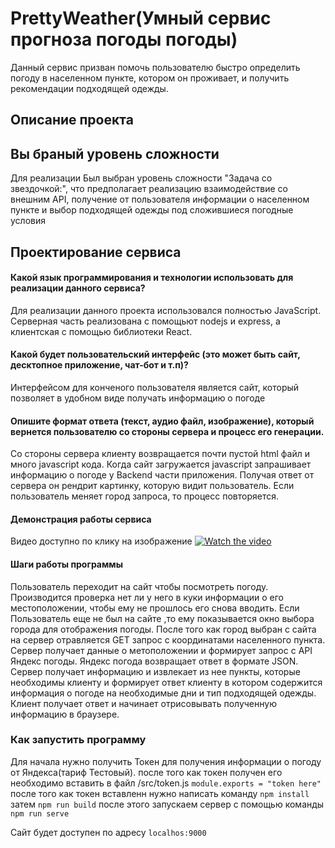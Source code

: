 # PrettyWeather(Умный сервис прогноза погоды погоды)

Данный сервис призван помочь пользователю быстро определить погоду в населенном пункте, котором он проживает, и получить рекомендации подходящей одежды.

## Описание проекта

## Вы браный уровень сложности
Для реализации Был выбран уровень сложности "Задача со звездочкой:", что предполагает реализацию взаимодействие со внешним API, получение от пользователя информации о населенном пункте и выбор подходящей одежды под сложившиеся погодные условия
## Проектирование сервиса
#### Какой язык программирования и технологии использовать для реализации данного сервиса?
Для реализации данного проекта использовался полностью JavaScript. Серверная часть реализована с помощьют nodejs и  express, а клиентская с помощью библиотеки React.
#### Какой будет пользовательский интерфейс (это может быть сайт, десктопное приложение, чат-бот и т.п)?
Интерфейсом для конченого пользователя является сайт, который позволяет в удобном виде получать информацию о погоде
#### Опишите формат ответа (текст, аудио файл, изображение), который вернется пользователю со стороны сервера и процесс его генерации.
Со стороны сервера клиенту возвращается почти пустой html файл и много javascript кода. Когда сайт загружается javascript запрашивает информацию о погоде у Backend части приложения. Получая ответ от сервера он рендрит картинку, которую видит пользователь. Если пользователь меняет город запроса, то процесс повторяется.
#### Демонстрация работы сервиса
Видео доступно по клику на изображение
[![Watch the video](https://i.imgur.com/3wmtwOj.png)](https://youtu.be/DcZ9P6IyXhk)

#### Шаги работы программы

Пользователь переходит на сайт чтобы посмотреть погоду. Производится проверка нет ли у него в куки информации о его местоположении, чтобы ему не прошлось его снова вводить. Если Пользователь еще не был на сайте ,то ему показывается окно выбора города для отображения погоды. После того как город выбран с сайта на сервер отравляется GET запрос с координатами населенного пункта. Сервер получает данные о метоположении и формирует запрос с API Яндекс погоды. Яндекс погода возвращает ответ в формате JSON. Сервер получает информацию и извлекает из нее пункты, которые необходимы клиенту и формирует ответ клиенту в котором содержится информация о погоде на необходимые дни и тип подходящей одежды. Клиент получает ответ и начинает отрисовывать полученную информацию в браузере. 
### Как запустить программу
Для начала нужно получить Токен для получения информации о погоду от Яндекса(тариф Тестовый). 
после того как токен получен его необходимо вставить в файл /src/token.js
` module.exports = "token here" `
после того как токен вставленн нужно написать команду 
`npm install`
затем
`npm run build`
после этого запускаем сервер с помощью команды
`npm run serve`

Сайт будет доступен по адресу `localhos:9000`
